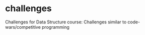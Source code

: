 # challenges
Challenges for Data Structure course: Challenges similar to code-wars/competitive programming

